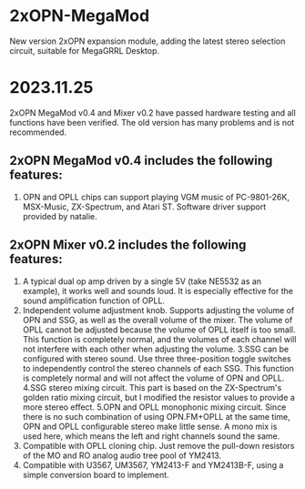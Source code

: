 # 2xOPN-MegaMod 
 New version 2xOPN expansion module, adding the latest stereo selection circuit, suitable for MegaGRRL Desktop.  

# 2023.11.25
2xOPN MegaMod v0.4 and Mixer v0.2 have passed hardware testing and all functions have been verified. The old version has many problems and is not recommended.
## 2xOPN MegaMod v0.4 includes the following features:
1. OPN and OPLL chips can support playing VGM music of PC-9801-26K, MSX-Music, ZX-Spectrum, and Atari ST. Software driver support provided by natalie.

## 2xOPN Mixer v0.2 includes the following features:
1. A typical dual op amp driven by a single 5V (take NE5532 as an example), it works well and sounds loud. It is especially effective for the sound amplification function of OPLL.
2. Independent volume adjustment knob. Supports adjusting the volume of OPN and SSG, as well as the overall volume of the mixer. The volume of OPLL cannot be adjusted because the volume of OPLL itself is too small. This function is completely normal, and the volumes of each channel will not interfere with each other when adjusting the volume.
3.SSG can be configured with stereo sound. Use three three-position toggle switches to independently control the stereo channels of each SSG. This function is completely normal and will not affect the volume of OPN and OPLL.
4.SSG stereo mixing circuit. This part is based on the ZX-Spectrum's golden ratio mixing circuit, but I modified the resistor values to provide a more stereo effect.
5.OPN and OPLL monophonic mixing circuit. Since there is no such combination of using OPN.FM+OPLL at the same time, OPN and OPLL configurable stereo make little sense. A mono mix is used here, which means the left and right channels sound the same.
6. Compatible with OPLL cloning chip. Just remove the pull-down resistors of the MO and RO analog audio tree pool of YM2413.
7. Compatible with U3567, UM3567, YM2413-F and YM2413B-F, using a simple conversion board to implement.
